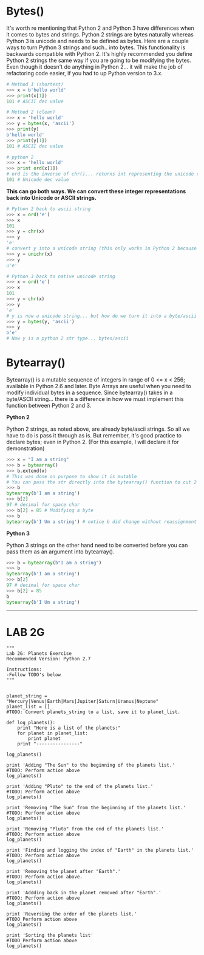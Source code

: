 # Bytes\(\)

It's worth re mentioning that Python 2 and Python 3 have differences when it comes to bytes and strings. Python 2 strings are bytes naturally whereas Python 3 is unicode and needs to be defined as bytes. Here are a couple ways to turn Python 3 strings and such.. into bytes. This functionality is backwards compatible with Python 2. It's highly recommended you define Python 2 strings the same way if you are going to be modifying the bytes. Even though it doesn't do anything in Python 2... it will make the job of refactoring code easier, if you had to up Python version to 3.x.

```py
# Method 1 (shortest)
>>> x = b'hello world'
>>> print(x[1])
101 # ASCII dec value

# Method 2 (clean)
>>> x = 'hello world'
>>> y = bytes(x, 'ascii')
>>> print(y)
b'hello world'
>>> print(y[1])
101 # ASCII dec value

# python 2
>>> x = 'hello world'
>>> print ord(x[1]) 
# ord is the inverse of chr()... returns int representing the unicode code point of the argument
101 # Unicode dec value
```

**This can go both ways. We can convert these integer representations back into Unicode or ASCII strings.**

```py
# Python 2 back to ascii string
>>> x = ord('e')
>>> x
101
>>> y = chr(x)
>>> y
'e'
# convert y into a unicode string (this only works in Python 2 because unicode is default in Python 3)
>>> y = unichr(x)
>>> y
u'e'

# Python 3 back to native unicode string
>>> x = ord('e')
>>> x
101
>>> y = chr(x)
>>> y
'e'
# y is now a unicode string... but how do we turn it into a byte/ascii string?
>>> y = bytes(y, 'ascii')
>>> y
b'e'
# Now y is a python 2 str type... bytes/ascii
```

# Bytearray\(\)

Bytearray\(\) is a mutable sequence of integers in range of 0 &lt;= x &lt; 256; available in Python 2.6 and later​. Byte Arrays are useful when you need to modify individual bytes in a sequence. Since bytearray\(\) takes in a byte/ASCII string... there is a difference in how we must implement this function between Python 2 and 3.

**Python 2**

Python 2 strings, as noted above, are already byte/ascii strings. So all we have to do is pass it through as is. But remember, it's good practice to declare bytes; even in Python 2. \(For this example, I will declare it for demonstration\)

```py
>>> x = "I am a string"
>>> b = bytearray()​
>>> b.extend(x) 
# This was done on purpose to show it is mutable 
# You can pass the str directly into the bytearray() function to cut 2 lines
>>> b​
bytearray(b'I am a string')​
>>> b[2]​
97 # decimal for space char​
>>> b[2] = 85​ # Modifying a byte
>>> b​
bytearray(b'I Um a string')​ # notice b did change without reassignment
```

**Python 3**

Python 3 strings on the other hand need to be converted before you can pass them as an argument into bytearray\(\).

```py
>>> b = bytearray(b"I am a string")​
>>> b​
bytearray(b'I am a string')​
>>> b[2]​
97 # decimal for space char​
>>> b[2] = 85​
b​
bytearray(b'I Um a string')​
```

---

# LAB 2G

```
"""
Lab 2G: Planets Exercise
Recommended Version: Python 2.7

Instructions:
-Follow TODO's below
"""


planet_string = "Mercury|Venus|Earth|Mars|Jupiter|Saturn|Uranus|Neptune"
planet_list = []
#TODO: Convert planets_string to a list, save it to planet_list.

def log_planets():
    print "Here is a list of the planets:"
    for planet in planet_list:
        print planet
    print "----------------"

log_planets()

print 'Adding "The Sun" to the beginning of the planets list.'
#TODO: Perform action above
log_planets()

print 'Adding "Pluto" to the end of the planets list.'
#TODO: Perform action above
log_planets()

print 'Removing "The Sun" from the beginning of the planets list.'
#TODO: Perform action above
log_planets()

print 'Removing "Pluto" from the end of the planets list.'
#TODO: Perform action above
log_planets()

print 'Finding and logging the index of "Earth" in the planets list.'
#TODO: Perform action above
log_planets()

print 'Removing the planet after "Earth".'
#TODO: Perform action above.  
log_planets()

print 'Addding back in the planet removed after "Earth".'
#TODO: Perform action above
log_planets()

print 'Reversing the order of the planets list.'
#TODO Perform action above
log_planets()

print 'Sorting the planets list'
#TODO Perform action above
log_planets()
```



